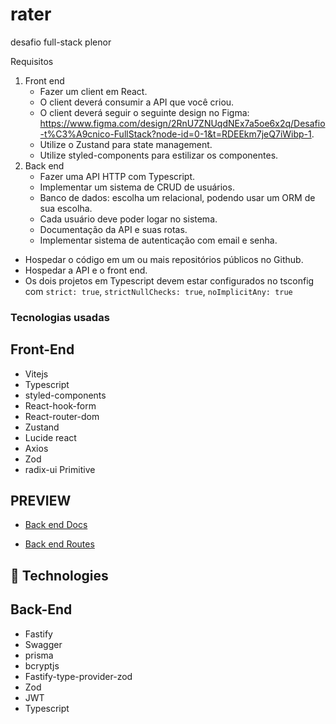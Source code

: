 # rater

desafio full-stack plenor

Requisitos

1. Front end
    - Fazer um client em React.
    - O client deverá consumir a API que você criou.
    - O client deverá seguir o seguinte design no Figma: <https://www.figma.com/design/2RnU7ZNUqdNEx7a5oe6x2q/Desafio-t%C3%A9cnico-FullStack?node-id=0-1&t=RDEEkm7jeQ7iWibp-1>.
    - Utilize o Zustand para state management.
    - Utilize styled-components para estilizar os componentes.
2. Back end
    - Fazer uma API HTTP com Typescript.
    - Implementar um sistema de CRUD de usuários.
    - Banco de dados: escolha um relacional, podendo usar um ORM de sua escolha.
    - Cada usuário deve poder logar no sistema.
    - Documentação da API e suas rotas.
    - Implementar sistema de autenticação com email e senha.

- Hospedar o código em um ou mais repositórios públicos no Github.
- Hospedar a API e o front end.
- Os dois projetos em Typescript devem estar configurados no tsconfig com `strict: true`, `strictNullChecks: true`, `noImplicitAny: true`

### Tecnologias usadas

## Front-End

- Vitejs
- Typescript
- styled-components
- React-hook-form
- React-router-dom
- Zustand
- Lucide react
- Axios
- Zod
- radix-ui Primitive

## PREVIEW

- [Back end Docs](https://rater-ydnp.onrender.com/docs/)

- [Back end Routes](https://rater-ydnp.onrender.com/)

## 🚀 Technologies

## Back-End

- Fastify
- Swagger
- prisma
- bcryptjs
- Fastify-type-provider-zod
- Zod
- JWT
- Typescript
